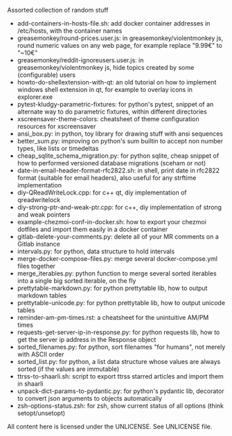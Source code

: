 Assorted collection of random stuff

- add-containers-in-hosts-file.sh: add docker container addresses in /etc/hosts, with the container names
- greasemonkey/round-prices.user.js: in greasemonkey/violentmonkey js, round numeric values on any web page, for example replace "9.99€" to "~10€"
- greasemonkey/reddit-ignoreusers.user.js: in greasemonkey/violentmonkey js, hide topics created by some (configurable) users
- howto-do-shellextension-with-qt: an old tutorial on how to implement windows shell extension in qt, for example to overlay icons in explorer.exe
- pytest-kludgy-parametric-fixtures: for python's pytest, snippet of an alternate way to do parametric fixtures, within different directories
- xscreensaver-theme-colors: cheatsheet of theme configuration resources for xscreensaver
- ansi_box.py: in python, toy library for drawing stuff with ansi sequences
- better_sum.py: improving on python's sum builtin to accept non number types, like lists or timedeltas
- cheap_sqlite_schema_migration.py: for python sqlite, cheap snippet of how to performed versioned database migrations (sceham or not)
- date-in-email-header-format-rfc2822.sh: in shell, print date in rfc2822 format (suitable for email headers), also useful for any strftime implementation
- diy-QReadWriteLock.cpp: for c++ qt, diy implementation of qreadwritelock
- diy-strong-ptr-and-weak-ptr.cpp: for c++, diy implementation of strong and weak pointers
- example-chezmoi-conf-in-docker.sh: how to export your chezmoi dotfiles and import them easily in a docker container
- gitlab-delete-your-comments.py: delete all of your MR comments on a Gitlab instance
- intervals.py: for python, data structure to hold intervals
- merge-docker-compose-files.py: merge several docker-compose.yml files together
- merge_iterables.py: python function to merge several sorted iterables into a single big sorted iterable, on the fly
- prettytable-markdown.py: for python prettytable lib, how to output markdown tables
- prettytable-unicode.py: for python prettytable lib, how to output unicode tables
- reminder-am-pm-times.rst: a cheatsheet for the unintuitive AM/PM times
- requests-get-server-ip-in-response.py: for python requests lib, how to get the server ip address in the Response object
- sorted_filenames.py: for python, sort filenames "for humans", not merely with ASCII order
- sorted_list.py: for python, a list data structure whose values are always sorted (if the values are immutable)
- ttrss-to-shaarli.sh: script to export ttrss starred articles and import them in shaarli
- unpack-dict-params-to-pydantic.py: for python's pydantic lib, decorator to convert json arguments to objects automatically
- zsh-options-status.zsh: for zsh, show current status of all options (think setopt/unsetopt)

All content here is licensed under the UNLICENSE. See UNLICENSE file.
